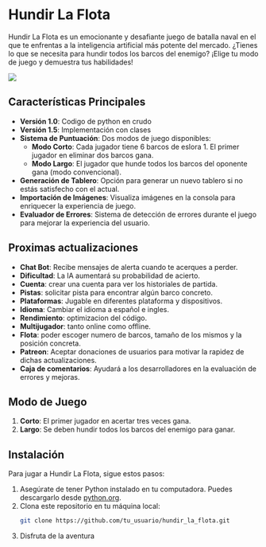 # Hundir La Flota

Hundir La Flota es un emocionante y desafiante juego de batalla naval en el que te enfrentas a la inteligencia artificial más potente del mercado. ¿Tienes lo que se necesita para hundir todos los barcos del enemigo? ¡Elige tu modo de juego y demuestra tus habilidades!

![](https://store-images.s-microsoft.com/image/apps.49131.68190763503362257.7b91f0f7-106b-4f3c-ad9e-a0f35fc5836b.51945ab3-cfdd-4cf1-9f80-4e9cbbcc06a0?q=90&w=480&h=270)


## Características Principales

- **Versión 1.0**: Codigo de python en crudo
- **Versión 1.5**: Implementación con clases
- **Sistema de Puntuación**: Dos modos de juego disponibles:
  - **Modo Corto**: Cada jugador tiene 6 barcos de eslora 1. El primer jugador en eliminar dos barcos gana.
  - **Modo Largo**: El jugador que hunde todos los barcos del oponente gana (modo convencional).
- **Generación de Tablero**: Opción para generar un nuevo tablero si no estás satisfecho con el actual.
- **Importación de Imágenes**: Visualiza imágenes en la consola para enriquecer la experiencia de juego.
- **Evaluador de Errores**: Sistema de detección de errores durante el juego para mejorar la experiencia del usuario.

## Proximas actualizaciones
- **Chat Bot**: Recibe mensajes de alerta cuando te acerques a perder.
- **Dificultad**: La IA aumentará su probabilidad de acierto.
- **Cuenta**: crear una cuenta para ver los historiales de partida.
- **Pistas**: solicitar pista para encontrar algún barco concreto.
- **Plataformas**: Jugable en diferentes plataforma y dispositivos.
- **Idioma**: Cambiar el idioma a español e ingles.
- **Rendimiento**: optimizacion del código.
- **Multijugador**: tanto online como offline.
- **Flota**: poder escoger numero de barcos, tamaño de los mismos y la posición concreta.
- **Patreon**: Aceptar donaciones de usuarios para motivar la rapidez de dichas actualizaciones.
- **Caja de comentarios**: Ayudará a los desarrolladores en la evaluación de errores y mejoras.

## Modo de Juego

1. **Corto**: El primer jugador en acertar tres veces gana.
2. **Largo**: Se deben hundir todos los barcos del enemigo para ganar.

## Instalación

Para jugar a Hundir La Flota, sigue estos pasos:

1. Asegúrate de tener Python instalado en tu computadora. Puedes descargarlo desde [python.org](https://www.python.org/downloads/).
2. Clona este repositorio en tu máquina local:
   ```bash
   git clone https://github.com/tu_usuario/hundir_la_flota.git
3. Disfruta de la aventura